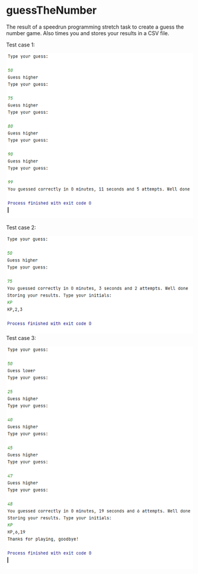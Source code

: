 # guessTheNumber
The result of a speedrun programming stretch task to create a guess the number game.
Also times you and stores your results in a CSV file.

Test case 1:

![Guess the number game, test case 1](./test_case.png)

Test case 2:

![Guess the number game, test case 2](./test_case_2.png)
Test case 3:

![Guess the number game, test case 3](./test_case_3.png)
